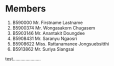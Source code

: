 Members
=======

  1. B590000 Mr. Firstname Lastname
  2. B5900374 Mr. Wongasakorn Chugasem
  3. B5903146 Mr. Anantakit Doungdee
  5. B5908431 Mr. Saranyu	Ngaosri
  6. B5908622 Miss. Rattanamanee Jongsuebsitthi
  7. B5913862 Mr. Suriya Siangsai


test......................
